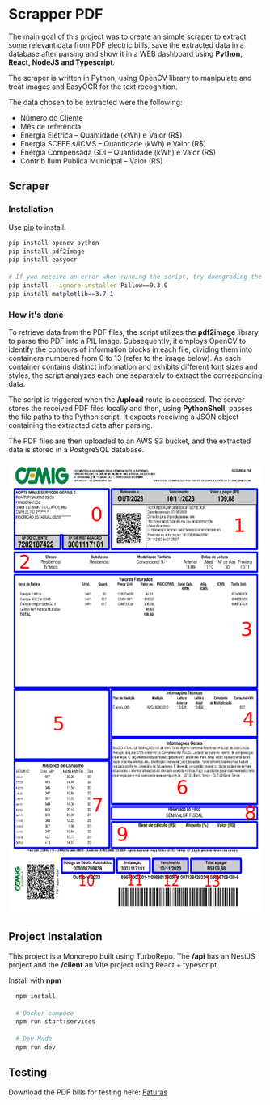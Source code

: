 # Scrapper PDF

The main goal of this project was to create an simple scraper to extract some relevant data from PDF electric bills, save the extracted data in a database after parsing and show it in a WEB dashboard using **Python, React, NodeJS and Typescript**.

The scraper is written in Python, using OpenCV library to manipulate and treat images and EasyOCR for the text recognition.

The data chosen to be extracted were the following:

- Número do Cliente
- Mês de referência
- Energia Elétrica – Quantidade (kWh) e Valor (R$)
- Energia SCEEE s/ICMS – Quantidade (kWh) e Valor (R$)
- Energia Compensada GDI – Quantidade (kWh) e Valor (R$)
- Contrib Ilum Publica Municipal – Valor (R$)

## Scraper

### Installation

Use [pip](https://pip.pypa.io/en/stable/) to install.

```bash
pip install opencv-python
pip install pdf2image
pip install easyocr

# If you receive an error when running the script, try downgrading the PIL and matplotlib  
pip install --ignore-installed Pillow==9.3.0
pip install matplotlib==3.7.1

```

### How it's done

To retrieve data from the PDF files, the script utilizes the **pdf2image** library to parse the PDF into a PIL Image. Subsequently, it employs OpenCV to identify the contours of information blocks in each file, dividing them into containers numbered from 0 to 13 (refer to the image below). As each container contains distinct information and exhibits different font sizes and styles, the script analyzes each one separately to extract the corresponding data.

The script is triggered when the **/upload** route is accessed. The server stores the received PDF files locally and then, using **PythonShell**, passes the file paths to the Python script. It expects receiving a JSON object containing the extracted data after parsing.

The PDF files are then uploaded to an AWS S3 bucket, and the extracted data is stored in a PostgreSQL database.


![Alt text](/assets/fatura_boundaries.png)

## Project Instalation

This project is a Monorepo built using TurboRepo. The **/api** has an NestJS project and the **/client** an Vite project using React + typescript.

Install with **npm**

```bash
  npm install

  # Docker compose
  npm run start:services   

  # Dev Mode
  npm run dev
```


## Testing

Download the PDF bills for testing here: [Faturas](/assets/FATURAS.zip)
